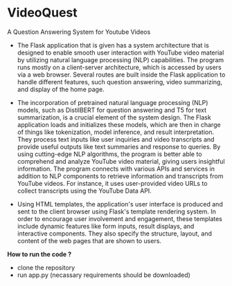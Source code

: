 # VideoQuest
A Question Answering System for Youtube Videos

- The Flask application that is given has a system architecture that is designed to enable smooth user interaction with YouTube video material by utilizing natural language processing (NLP) capabilities. The program runs mostly on a client-server architecture, which is accessed by users via a web browser. Several routes are built inside the Flask application to handle different features, such question answering, video summarizing, and display of the home page.

- The incorporation of pretrained natural language processing (NLP) models, such as DistilBERT for question answering and T5 for text summarization, is a crucial element of the system design. The Flask application loads and initializes these models, which are then in charge of things like tokenization, model inference, and result interpretation. They process text inputs like user inquiries and video transcripts and provide useful outputs like text summaries and response to queries. By using cutting-edge NLP algorithms, the program is better able to comprehend and analyze YouTube video material, giving users insightful information.
The program connects with various APIs and services in addition to NLP components to retrieve information and transcripts from YouTube videos. For instance, it uses user-provided video URLs to collect transcripts using the YouTube Data API. 

- Using HTML templates, the application's user interface is produced and sent to the client browser using Flask's template rendering system. In order to encourage user involvement and engagement, these templates include dynamic features like form inputs, result displays, and interactive components. They also specify the structure, layout, and content of the web pages that are shown to users.

**How to run the code ?**
- clone the repository
- run app.py (necassary requirements should be downloaded)
